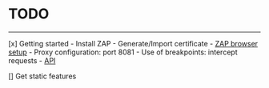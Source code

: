 # TODO
----

[x] Getting started
	- Install ZAP
	- Generate/Import certificate
	- [ZAP browser setup](https://security.secure.force.com/security/tools/webapp/zapbrowsersetup)
	- Proxy configuration: port 8081
	- Use of breakpoints: intercept requests
	- [API](https://github.com/zaproxy/zaproxy/wiki/ApiDetails)

[] Get static features
